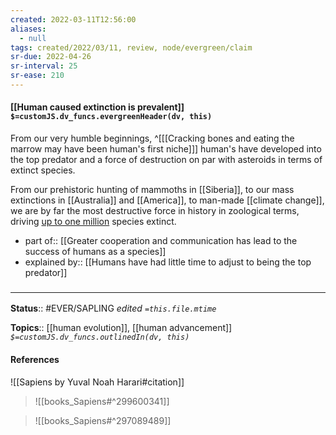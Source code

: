 ```yaml
---
created: 2022-03-11T12:56:00 
aliases:
  - null
tags: created/2022/03/11, review, node/evergreen/claim
sr-due: 2022-04-26
sr-interval: 25
sr-ease: 210
---
```


#### [[Human caused extinction is prevalent]] `$=customJS.dv_funcs.evergreenHeader(dv, this)`

From our very humble beginnings,
^[[[Cracking bones and eating the marrow may have been human's first niche]]]
human's have developed into the top predator and a force of destruction on par with asteroids in terms of extinct species.

From our prehistoric hunting of mammoths in [[Siberia]],
to our mass extinctions in [[Australia]] and [[America]], 
to man-made [[climate change]],
we are by far the most destructive force in history in zoological terms,
driving [up to one million](https://www.nature.com/articles/d41586-019-01448-4) species extinct.


- part of:: [[Greater cooperation and communication has lead to the success of humans as a species]]
- explained by:: [[Humans have had little time to adjust to being the top predator]]

### <hr class="footnote"/>

**Status**:: #EVER/SAPLING 
*edited `=this.file.mtime`*

**Topics**:: [[human evolution]], [[human advancement]]
*`$=customJS.dv_funcs.outlinedIn(dv, this)`*

#### References

![[Sapiens by Yuval Noah Harari#citation]]

> ![[books_Sapiens#^299600341]]

> ![[books_Sapiens#^297089489]]
